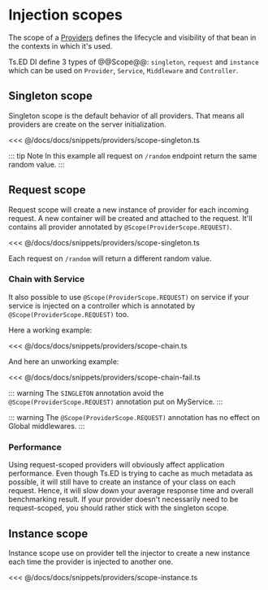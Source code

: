 # Injection scopes

The scope of a [Providers](/docs/providers.md) defines the lifecycle and visibility of that bean in the contexts in which it's used.

Ts.ED DI define 3 types of @@Scope@@: `singleton`, `request` and `instance` which can be used on `Provider`, `Service`, `Middleware` and `Controller`.

## Singleton scope

Singleton scope is the default behavior of all providers. That means all providers are create on the server initialization.

<<< @/docs/docs/snippets/providers/scope-singleton.ts

::: tip Note
In this example all request on `/random` endpoint return the same random value.
:::

## Request scope

Request scope will create a new instance of provider for each incoming request. A new container will be created
and attached to the request. It'll contains all provider annotated by `@Scope(ProviderScope.REQUEST)`.

<<< @/docs/docs/snippets/providers/scope-singleton.ts

Each request on `/random` will return a different random value.

### Chain with Service

It also possible to use `@Scope(ProviderScope.REQUEST)` on service if your service is injected on a controller
which is annotated by `@Scope(ProviderScope.REQUEST)` too.

Here a working example:

<<< @/docs/docs/snippets/providers/scope-chain.ts

And here an unworking example:

<<< @/docs/docs/snippets/providers/scope-chain-fail.ts

::: warning
The `SINGLETON` annotation avoid the `@Scope(ProviderScope.REQUEST)` annotation put on MyService.
:::

::: warning
The `@Scope(ProviderScope.REQUEST)` annotation has no effect on Global middlewares.
:::

### Performance

Using request-scoped providers will obviously affect application performance.
Even though Ts.ED is trying to cache as much metadata as possible, it will still have to create an instance of your class on each request.
Hence, it will slow down your average response time and overall benchmarking result.
If your provider doesn't necessarily need to be request-scoped, you should rather stick with the singleton scope.

## Instance scope

Instance scope use on provider tell the injector to create a new instance each time the provider is injected to another one.

<<< @/docs/docs/snippets/providers/scope-instance.ts
